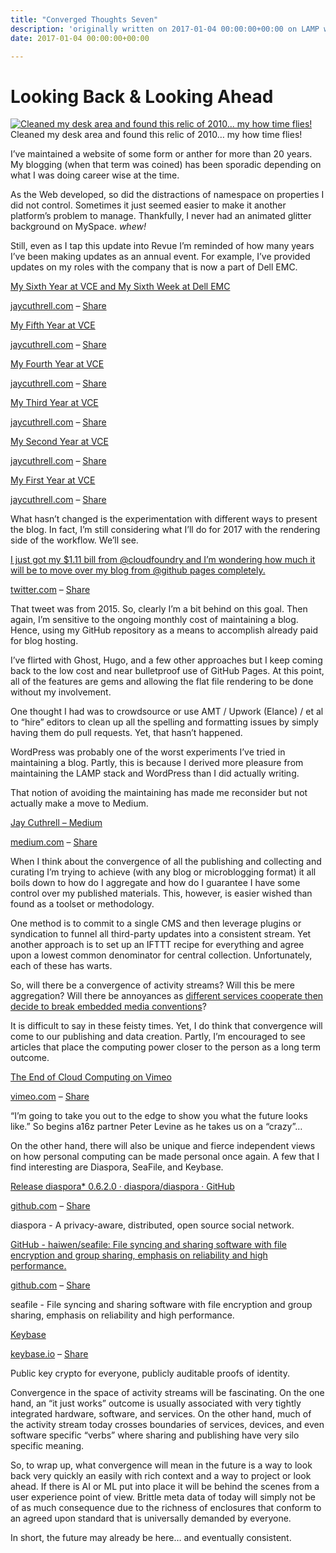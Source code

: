 ```yaml
---
title: "Converged Thoughts Seven"
description: 'originally written on 2017-01-04 00:00:00+00:00 on LAMP with vi, WordPress, Jekyll, Gatsby Cloud, Netlify, Revue, Substack, or Buttondown'
date: 2017-01-04 00:00:00+00:00

---
```


Looking Back & Looking Ahead
============================

[![Cleaned my desk area and found this relic of 2010... my how time flies!](https://substack.com/static/1dd61c282ac211e8772c76ef944eee0c/b4294/acadia.jpg "Cleaned my desk area and found this relic of 2010... my how time flies!")](https://substackcdn.com/image/fetch/f_auto,q_auto:good,fl_progressive:steep/https%3A%2F%2Fsubstack.com%2Fstatic%2F1dd61c282ac211e8772c76ef944eee0c%2Fb4294%2Facadia.jpg)Cleaned my desk area and found this relic of 2010… my how time flies!

I’ve maintained a website of some form or anther for more than 20 years. My blogging (when that term was coined) has been sporadic depending on what I was doing career wise at the time.

As the Web developed, so did the distractions of namespace on properties I did not control. Sometimes it just seemed easier to make it another platform’s problem to manage. Thankfully, I never had an animated glitter background on MySpace. *whew!*

Still, even as I tap this update into Revue I’m reminded of how many years I’ve been making updates as an annual event. For example, I’ve provided updates on my roles with the company that is now a part of Dell EMC.

[My Sixth Year at VCE and My Sixth Week at Dell EMC](http://jaycuthrell.com/my-sixth-year-at-vce/?utm_campaign=Fudge%20Sunday&utm_medium=email&utm_source=Revue%20newsletter)

[jaycuthrell.com](http://jaycuthrell.com/my-sixth-year-at-vce/?utm_campaign=Fudge%20Sunday&utm_medium=email&utm_source=Revue%20newsletter) – [Share](http://rev.vu/8Ojvr?utm_campaign=Issue&utm_content=share&utm_medium=email&utm_source=Fudge+Sunday)

[My Fifth Year at VCE](http://jaycuthrell.com/my-fifth-year-at-vce/?utm_campaign=Fudge%20Sunday&utm_medium=email&utm_source=Revue%20newsletter)

[jaycuthrell.com](http://jaycuthrell.com/my-fifth-year-at-vce/?utm_campaign=Fudge%20Sunday&utm_medium=email&utm_source=Revue%20newsletter) – [Share](http://rev.vu/wExwr?utm_campaign=Issue&utm_content=share&utm_medium=email&utm_source=Fudge+Sunday)

[My Fourth Year at VCE](http://jaycuthrell.com/my-fourth-year-at-vce/?utm_campaign=Fudge%20Sunday&utm_medium=email&utm_source=Revue%20newsletter)

[jaycuthrell.com](http://jaycuthrell.com/my-fourth-year-at-vce/?utm_campaign=Fudge%20Sunday&utm_medium=email&utm_source=Revue%20newsletter) – [Share](http://rev.vu/O9jQQ?utm_campaign=Issue&utm_content=share&utm_medium=email&utm_source=Fudge+Sunday)

[My Third Year at VCE](http://jaycuthrell.com/my-third-year-at-vce/?utm_campaign=Fudge%20Sunday&utm_medium=email&utm_source=Revue%20newsletter)

[jaycuthrell.com](http://jaycuthrell.com/my-third-year-at-vce/?utm_campaign=Fudge%20Sunday&utm_medium=email&utm_source=Revue%20newsletter) – [Share](http://rev.vu/YQX8k?utm_campaign=Issue&utm_content=share&utm_medium=email&utm_source=Fudge+Sunday)

[My Second Year at VCE](http://jaycuthrell.com/my-second-year/?utm_campaign=Fudge%20Sunday&utm_medium=email&utm_source=Revue%20newsletter)

[jaycuthrell.com](http://jaycuthrell.com/my-second-year/?utm_campaign=Fudge%20Sunday&utm_medium=email&utm_source=Revue%20newsletter) – [Share](http://rev.vu/GQ4X8?utm_campaign=Issue&utm_content=share&utm_medium=email&utm_source=Fudge+Sunday)

[My First Year at VCE](http://jaycuthrell.com/my-first-year-at-vce/?utm_campaign=Fudge%20Sunday&utm_medium=email&utm_source=Revue%20newsletter)

[jaycuthrell.com](http://jaycuthrell.com/my-first-year-at-vce/?utm_campaign=Fudge%20Sunday&utm_medium=email&utm_source=Revue%20newsletter) – [Share](http://rev.vu/xEPWQ?utm_campaign=Issue&utm_content=share&utm_medium=email&utm_source=Fudge+Sunday)

What hasn’t changed is the experimentation with different ways to present the blog. In fact, I’m still considering what I’ll do for 2017 with the rendering side of the workflow. We’ll see.

[I just got my $1.11 bill from @cloudfoundry and I’m wondering how much it will be to move over my blog from @github pages completely.](https://twitter.com/JayCuthrell/status/625551527453667328?utm_campaign=Fudge%20Sunday&utm_medium=email&utm_source=Revue%20newsletter)

[twitter.com](https://twitter.com/JayCuthrell/status/625551527453667328?utm_campaign=Fudge%20Sunday&utm_medium=email&utm_source=Revue%20newsletter) – [Share](http://rev.vu/PQroG?utm_campaign=Issue&utm_content=share&utm_medium=email&utm_source=Fudge+Sunday)

That tweet was from 2015. So, clearly I’m a bit behind on this goal. Then again, I’m sensitive to the ongoing monthly cost of maintaining a blog. Hence, using my GitHub repository as a means to accomplish already paid for blog hosting.

I’ve flirted with Ghost, Hugo, and a few other approaches but I keep coming back to the low cost and near bulletproof use of GitHub Pages. At this point, all of the features are gems and allowing the flat file rendering to be done without my involvement.

One thought I had was to crowdsource or use AMT / Upwork (Elance) / et al to “hire” editors to clean up all the spelling and formatting issues by simply having them do pull requests. Yet, that hasn’t happened.

WordPress was probably one of the worst experiments I’ve tried in maintaining a blog. Partly, this is because I derived more pleasure from maintaining the LAMP stack and WordPress than I did actually writing.

That notion of avoiding the maintaining has made me reconsider but not actually make a move to Medium.

[Jay Cuthrell – Medium](https://medium.com/@JayCuthrell/?utm_campaign=Fudge%20Sunday&utm_medium=email&utm_source=Revue%20newsletter)

[medium.com](https://medium.com/@JayCuthrell/?utm_campaign=Fudge%20Sunday&utm_medium=email&utm_source=Revue%20newsletter) – [Share](http://rev.vu/vE6B5?utm_campaign=Issue&utm_content=share&utm_medium=email&utm_source=Fudge+Sunday)

When I think about the convergence of all the publishing and collecting and curating I’m trying to achieve (with any blog or microblogging format) it all boils down to how do I aggregate and how do I guarantee I have some control over my published materials. This, however, is easier wished than found as a toolset or methodology.

One method is to commit to a single CMS and then leverage plugins or syndication to funnel all third-party updates into a consistent stream. Yet another approach is to set up an IFTTT recipe for everything and agree upon a lowest common denominator for central collection. Unfortunately, each of these has warts.

So, will there be a convergence of activity streams? Will this be mere aggregation? Will there be annoyances as [different services cooperate then decide to break embedded media conventions](http://www.cnn.com/2012/12/10/tech/social-media/twitter-instagram-photos/?utm_campaign=Fudge%20Sunday&utm_medium=email&utm_source=Revue%20newsletter)?

It is difficult to say in these feisty times. Yet, I do think that convergence will come to our publishing and data creation. Partly, I’m encouraged to see articles that place the computing power closer to the person as a long term outcome.

[The End of Cloud Computing on Vimeo](https://vimeo.com/196002313?utm_campaign=Fudge%20Sunday&utm_medium=email&utm_source=Revue%20newsletter)

[vimeo.com](https://vimeo.com/196002313?utm_campaign=Fudge%20Sunday&utm_medium=email&utm_source=Revue%20newsletter) – [Share](http://rev.vu/BOx26?utm_campaign=Issue&utm_content=share&utm_medium=email&utm_source=Fudge+Sunday)

“I’m going to take you out to the edge to show you what the future looks like.” So begins a16z partner Peter Levine as he takes us on a “crazy”…

On the other hand, there will also be unique and fierce independent views on how personal computing can be made personal once again. A few that I find interesting are Diaspora, SeaFile, and Keybase.

[Release diaspora\* 0.6.2.0 · diaspora/diaspora · GitHub](https://github.com/diaspora/diaspora/releases/tag/v0.6.2.0?utm_campaign=Fudge%20Sunday&utm_medium=email&utm_source=Revue%20newsletter)

[github.com](https://github.com/diaspora/diaspora/releases/tag/v0.6.2.0?utm_campaign=Fudge%20Sunday&utm_medium=email&utm_source=Revue%20newsletter) – [Share](http://rev.vu/QQ0P8?utm_campaign=Issue&utm_content=share&utm_medium=email&utm_source=Fudge+Sunday)

diaspora - A privacy-aware, distributed, open source social network.

[GitHub - haiwen/seafile: File syncing and sharing software with file encryption and group sharing, emphasis on reliability and high performance.](https://github.com/haiwen/seafile?utm_campaign=Fudge%20Sunday&utm_medium=email&utm_source=Revue%20newsletter)

[github.com](https://github.com/haiwen/seafile?utm_campaign=Fudge%20Sunday&utm_medium=email&utm_source=Revue%20newsletter) – [Share](http://rev.vu/e7OEx?utm_campaign=Issue&utm_content=share&utm_medium=email&utm_source=Fudge+Sunday)

seafile - File syncing and sharing software with file encryption and group sharing, emphasis on reliability and high performance.

[Keybase](https://keybase.io/?utm_campaign=Fudge%20Sunday&utm_medium=email&utm_source=Revue%20newsletter)

[keybase.io](https://keybase.io/?utm_campaign=Fudge%20Sunday&utm_medium=email&utm_source=Revue%20newsletter) – [Share](http://rev.vu/JQMXE?utm_campaign=Issue&utm_content=share&utm_medium=email&utm_source=Fudge+Sunday)

Public key crypto for everyone, publicly auditable proofs of identity.

Convergence in the space of activity streams will be fascinating. On the one hand, an “it just works” outcome is usually associated with very tightly integrated hardware, software, and services. On the other hand, much of the activity stream today crosses boundaries of services, devices, and even software specific “verbs” where sharing and publishing have very silo specific meaning.

So, to wrap up, what convergence will mean in the future is a way to look back very quickly an easily with rich context and a way to project or look ahead. If there is AI or ML put into place it will be behind the scenes from a user experience point of view. Brittle meta data of today will simply not be of as much consequence due to the richness of enclosures that conform to an agreed upon standard that is universally demanded by everyone.

In short, the future may already be here… and eventually consistent.

